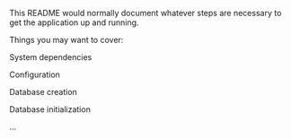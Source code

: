 This README would normally document whatever steps are necessary to get the application up and running.

Things you may want to cover:

System dependencies

Configuration

Database creation

Database initialization

...
